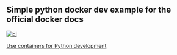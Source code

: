 ## Simple python docker dev example for the official docker docs

[![ci](https://github.com/rmiravalles/python-docker-dev-example/actions/workflows/main.yml/badge.svg?branch=main)](https://github.com/rmiravalles/python-docker-dev-example/actions/workflows/main.yml)

[Use containers for Python development](https://docs.docker.com/guides/python/develop/)
